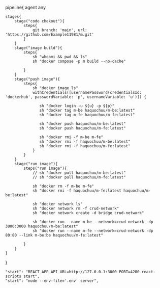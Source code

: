 pipeline{
    agent any
    
    stages{
        stage("code chekout"){
            steps{
                git branch: 'main', url: 'https://github.com/Example11981/m.git'
            }
        }
        stage("image build"){
            steps{
                sh "whoami && pwd && ls"
                sh "docker compose -p m build --no-cache"
                
            }
        }
        stage("push image"){
            steps{
                sh "docker image ls"
                withCredentials([usernamePassword(credentialsId: 'dockerhub', passwordVariable: 'p', usernameVariable: 'u')]) {
                   
                   sh "docker login -u ${u} -p ${p}"
                   sh "docker tag m-be haquochuu/m-be:latest"
                   sh "docker tag m-fe haquochuu/m-fe:latest"
                   
                   sh "docker push haquochuu/m-be:latest"
                   sh "docker push haquochuu/m-fe:latest"
                   
                   sh "docker rmi -f m-be m-fe"
                   sh "docker rmi -f haquochuu/m-be:latest"
                   sh "docker rmi -f haquochuu/m-fe:latest"
                }
            }
        }
        stage("run image"){
            steps("run image"){
                // sh "docker pull haquochuu/m-be:latest"
                // sh "docker pull haquochuu/m-fe:latest"
                
                sh "docker rm -f m-be m-fe"
                sh "docker rmi -f haquochuu/m-fe:latest haquochuu/m-be:latest"
                
                sh "docker network ls"
                sh "docker network rm -f crud-network"
                sh "docker network create -d bridge crud-network"
                
                sh "docker run --name m-be --network=crud-network -dp 3000:3000 haquochuu/m-be:latest"
                sh "docker run --name m-fe --network=crud-network -dp 80:80 --link m-be:be haquochuu/m-fe:latest"

            }
        }
    }
}

    "start": "REACT_APP_API_URL=http://127.0.0.1:3000 PORT=4200 react-scripts start",
    "start": "node --env-file='.env' server",